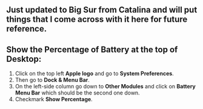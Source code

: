 ## Just updated to Big Sur from Catalina and will put things that I come across with it here for future reference.

## Show the Percentage of Battery at the top of Desktop:
1. Click on the top left **Apple logo** and go to **System Preferences**.
2. Then go to **Dock & Menu Bar**.
3. On the left-side column go down to **Other Modules** and click on **Battery Menu Bar** which should be the second one down.
4. Checkmark **Show Percentage**.
